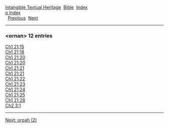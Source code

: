 [Intangible Textual Heritage](../../index)  [Bible](../index) 
[Index](index)   
[o Index](_o_)  
  [Previous](c08092)  [Next](c08094) 

------------------------------------------------------------------------

### &lt;ornan&gt; 12 entries

[Ch1 21:15](../kjv/ch1021.htm#015)  
[Ch1 21:18](../kjv/ch1021.htm#018)  
[Ch1 21:20](../kjv/ch1021.htm#020)  
[Ch1 21:20](../kjv/ch1021.htm#020)  
[Ch1 21:21](../kjv/ch1021.htm#021)  
[Ch1 21:21](../kjv/ch1021.htm#021)  
[Ch1 21:22](../kjv/ch1021.htm#022)  
[Ch1 21:23](../kjv/ch1021.htm#023)  
[Ch1 21:24](../kjv/ch1021.htm#024)  
[Ch1 21:25](../kjv/ch1021.htm#025)  
[Ch1 21:28](../kjv/ch1021.htm#028)  
[Ch2 3:1](../kjv/ch2003.htm#001)  

------------------------------------------------------------------------

[Next: orpah (2)](c08094)
